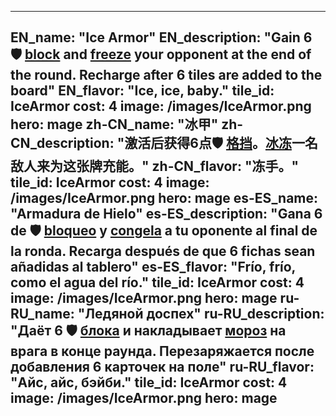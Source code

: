 ---

EN_name: "Ice Armor"
EN_description: "Gain 6 🛡️️ <u>block</u> and <u>freeze</u> your opponent at the end of the round. Recharge after 6 tiles are added to the board"
EN_flavor: "Ice, ice, baby."
tile_id: IceArmor
cost: 4
image: /images/IceArmor.png
hero: mage
zh-CN_name: "冰甲"
zh-CN_description: "激活后获得6点🛡️️ <u>格挡</u>。<u>冰冻</u>一名敌人来为这张牌充能。"
zh-CN_flavor: "冻手。"
tile_id: IceArmor
cost: 4
image: /images/IceArmor.png
hero: mage
es-ES_name: "Armadura de Hielo"
es-ES_description: "Gana 6 de 🛡️️ <u>bloqueo</u> y <u>congela</u> a tu oponente al final de la ronda. Recarga después de que 6 fichas sean añadidas al tablero"
es-ES_flavor: "Frío, frío, como el agua del río."
tile_id: IceArmor
cost: 4
image: /images/IceArmor.png
hero: mage
ru-RU_name: "Ледяной доспех"
ru-RU_description: "Даёт 6 🛡️️ <u>блока</u> и накладывает <u>мороз</u> на врага в конце раунда. Перезаряжается после добавления 6 карточек на поле"
ru-RU_flavor: "Айс, айс, бэйби."
tile_id: IceArmor
cost: 4
image: /images/IceArmor.png
hero: mage
---